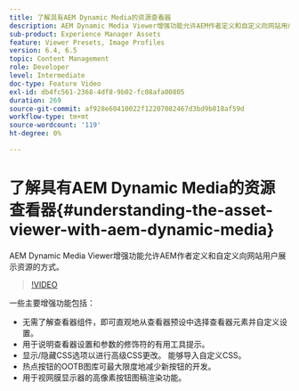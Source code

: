 ```yaml
---
title: 了解具有AEM Dynamic Media的资源查看器
description: AEM Dynamic Media Viewer增强功能允许AEM作者定义和自定义向网站用户展示资源的方式。
sub-product: Experience Manager Assets
feature: Viewer Presets, Image Profiles
version: 6.4, 6.5
topic: Content Management
role: Developer
level: Intermediate
doc-type: Feature Video
exl-id: db4fc561-2368-4df8-9b02-fc08afa00805
duration: 269
source-git-commit: af928e60410022f12207082467d3bd9b818af59d
workflow-type: tm+mt
source-wordcount: '119'
ht-degree: 0%

---
```


# 了解具有AEM Dynamic Media的资源查看器{#understanding-the-asset-viewer-with-aem-dynamic-media}

AEM Dynamic Media Viewer增强功能允许AEM作者定义和自定义向网站用户展示资源的方式。

>[!VIDEO](https://video.tv.adobe.com/v/17783?quality=12&learn=on)

一些主要增强功能包括：

* 无需了解查看器组件，即可直观地从查看器预设中选择查看器元素并自定义设置。
* 用于说明查看器设置和参数的修饰符的有用工具提示。
* 显示/隐藏CSS选项以进行高级CSS更改。 能够导入自定义CSS。
* 热点按钮的OOTB图库可最大限度地减少新按钮的开发。
* 用于视网膜显示器的高像素按钮图稿渲染功能。
